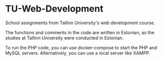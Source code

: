 # TU-Web-Development
School assignments from Tallinn University's web development course.

The functions and comments in the code are written in Estonian, as the studies at Tallinn University were conducted in Estonian.

To run the PHP code, you can use docker-compose to start the PHP and MySQL servers. Alternatively, you can use a local server like XAMPP.
